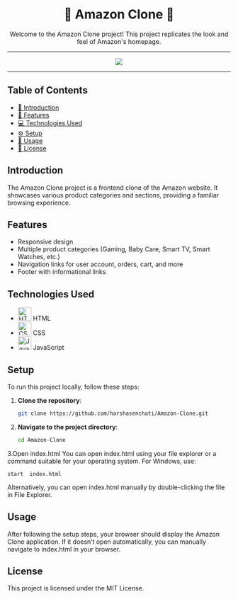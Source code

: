 <div align="center">
  <h1>🛒 Amazon Clone 🛒</h1>
  <p>Welcome to the Amazon Clone project! This project replicates the look and feel of Amazon's homepage.</p>
</div>

---

<div align="center">
  <img src="https://github.com/harshasenchati/Amazon-Clone/blob/main/Amazon-record.gif">
</div>

---

## Table of Contents

- [📖 Introduction](#introduction)
- [🎨 Features](#features)
- [💻 Technologies Used](#technologies-used)
- [⚙️ Setup](#setup)
- [🚀 Usage](#usage)
- [📜 License](#license)

## Introduction

The Amazon Clone project is a frontend clone of the Amazon website. It showcases various product categories and sections, providing a familiar browsing experience.

## Features

- Responsive design
- Multiple product categories (Gaming, Baby Care, Smart TV, Smart Watches, etc.)
- Navigation links for user account, orders, cart, and more
- Footer with informational links

## Technologies Used

- <img src="https://img.icons8.com/color/48/000000/html-5.png" alt="HTML" width="30" height="30"> HTML
- <img src="https://img.icons8.com/color/48/000000/css3.png" alt="CSS" width="30" height="30"> CSS
- <img src="https://img.icons8.com/color/48/000000/javascript.png" alt="JavaScript" width="30" height="30"> JavaScript


## Setup

To run this project locally, follow these steps:

1. **Clone the repository**:
   ```bash
   git clone https://github.com/harshasenchati/Amazon-Clone.git
   ```
2. **Navigate to the project directory**:
   ```bash
   cd Amazon-Clone
   ```
3.Open index.html
You can open index.html using your file explorer or a command suitable for your operating system. For Windows, use:
```
start  index.html

```
Alternatively, you can open index.html manually by double-clicking the file in File Explorer.
## Usage
After following the setup steps, your browser should display the Amazon Clone application. If it doesn’t open automatically, you can manually navigate to index.html in your browser.
## License
This project is licensed under the MIT License.
